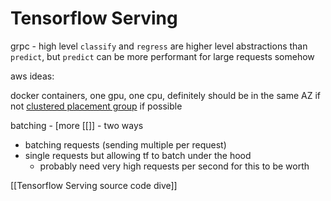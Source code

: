 # Tensorflow Serving

grpc - high level `classify` and `regress` are higher level abstractions than `predict`, but `predict` can be more performant for large requests somehow

aws ideas:

docker containers, one gpu, one cpu, definitely should be in the same AZ if not [clustered placement group](https://docs.aws.amazon.com/AWSEC2/latest/UserGuide/placement-groups.html) if possible

batching - [more [[]] - two ways

- batching requests (sending multiple per request)
- single requests but allowing tf to batch under the hood
    - probably need very high requests per second for this to be worth

[[Tensorflow Serving source code dive]]